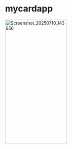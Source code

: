 # mycardapp

<img width="200" height="400" alt="Screenshot_20250710_143656" src="https://github.com/user-attachments/assets/618eea97-132a-4386-a4de-e5673ed0f581" />
